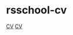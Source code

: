 # rsschool-cv
[CV](https://Turpalt1.github.io/rsschool-cv/cv "Резюме")
[CV](https://Turpalt1.github.io/rsschool-cv/ "Резюме")